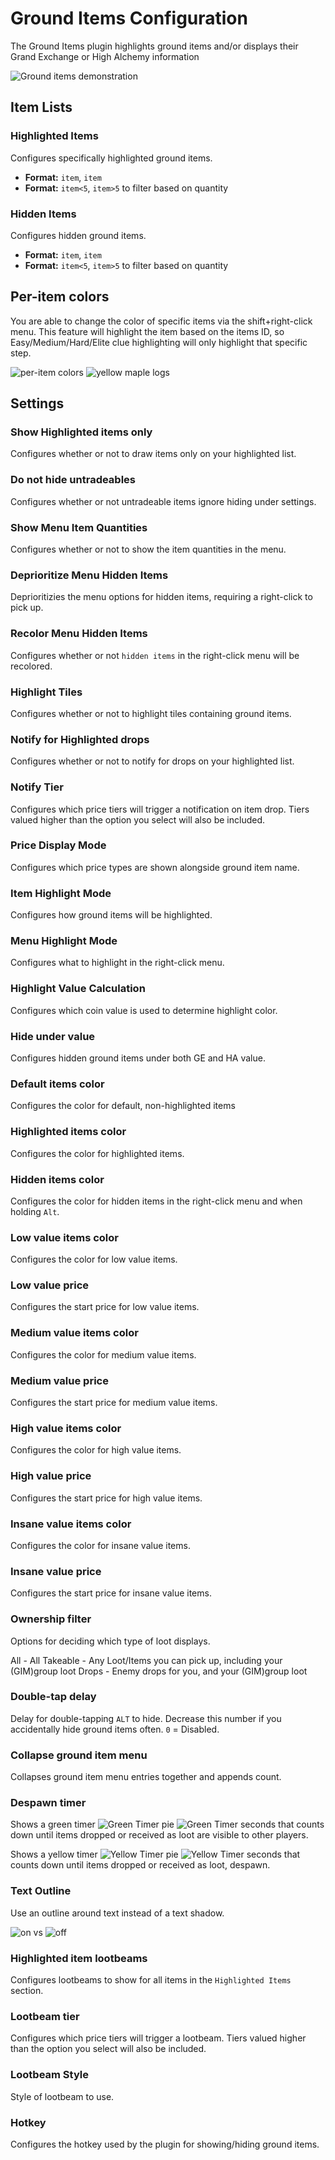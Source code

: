 # Ground Items Configuration

The Ground Items plugin highlights ground items and/or displays their Grand Exchange or High Alchemy information

![Ground items demonstration](img/ground-items/ground_items_overlay.png)

## Item Lists

### Highlighted Items

Configures specifically highlighted ground items. 

* **Format:** `item`, `item`
* **Format:** `item<5`, `item>5` to filter based on quantity

### Hidden Items

Configures hidden ground items. 

* **Format:** `item`, `item`
* **Format:** `item<5`, `item>5` to filter based on quantity

## Per-item colors

You are able to change the color of specific items via the shift+right-click menu.
This feature will highlight the item based on the items ID, so Easy/Medium/Hard/Elite clue highlighting will only highlight that specific step. 

![per-item colors](img/ground-items/ground_items_per_item_colors.png) ![yellow maple logs](img/ground-items/ground_items_maple_logs_yellow.png)

## Settings

### Show Highlighted items only

Configures whether or not to draw items only on your highlighted list.

### Do not hide untradeables

Configures whether or not untradeable items ignore hiding under settings.

### Show Menu Item Quantities

Configures whether or not to show the item quantities in the menu.

### Deprioritize Menu Hidden Items

Deprioritizies the menu options for hidden items, requiring a right-click to pick up.

### Recolor Menu Hidden Items

Configures whether or not `hidden items` in the right-click menu will be recolored.

### Highlight Tiles

Configures whether or not to highlight tiles containing ground items.

### Notify for Highlighted drops

Configures whether or not to notify for drops on your highlighted list.

### Notify Tier

Configures which price tiers will trigger a notification on item drop. Tiers valued higher than the option you select will also be included.

### Price Display Mode

Configures which price types are shown alongside ground item name.

### Item Highlight Mode

Configures how ground items will be highlighted.

### Menu Highlight Mode

Configures what to highlight in the right-click menu.

### Highlight Value Calculation

Configures which coin value is used to determine highlight color.

### Hide under value

Configures hidden ground items under both GE and HA value.

### Default items color

Configures the color for default, non-highlighted items

### Highlighted items color

Configures the color for highlighted items.

### Hidden items color

Configures the color for hidden items in the right-click menu and when holding `Alt`.

### Low value items color

Configures the color for low value items.

### Low value price

Configures the start price for low value items.

### Medium value items color

Configures the color for medium value items.

### Medium value price

Configures the start price for medium value items.

### High value items color

Configures the color for high value items.

### High value price

Configures the start price for high value items.

### Insane value items color

Configures the color for insane value items.

### Insane value price

Configures the start price for insane value items.

### Ownership filter

Options for deciding which type of loot displays.

All - All
Takeable - Any Loot/Items you can pick up, including your (GIM)group loot
Drops - Enemy drops for you, and your (GIM)group loot


### Double-tap delay

Delay for double-tapping `ALT` to hide. Decrease this number if you accidentally hide ground items often. `0` = Disabled.

### Collapse ground item menu

Collapses ground item menu entries together and appends count.

### Despawn timer

Shows a green timer ![Green Timer pie](img/ground-items/ground_items_green_timer_pie.png) ![Green Timer seconds](img/ground-items/ground_items_green_timer_seconds.png) that counts down until items dropped or received as loot are visible to other players.

Shows a yellow timer ![Yellow Timer pie](img/ground-items/ground_items_yellow_timer_pie.png) ![Yellow Timer seconds](img/ground-items/ground_items_yellow_timer_seconds.png) that counts down until items dropped or received as loot, despawn.

### Text Outline

Use an outline around text instead of a text shadow.

![on](img/ground-items/ground_items_text_outline_on.png) vs ![off](img/ground-items/ground_items_text_outline_off.png)

### Highlighted item lootbeams

Configures lootbeams to show for all items in the `Highlighted Items` section.

### Lootbeam tier

Configures which price tiers will trigger a lootbeam. Tiers valued higher than the option you select will also be included.

### Lootbeam Style

Style of lootbeam to use.

### Hotkey

Configures the hotkey used by the plugin for showing/hiding ground items.
